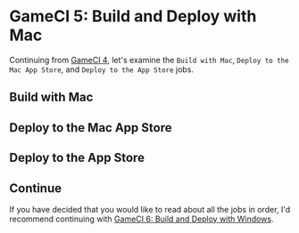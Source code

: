 # GameCI 5: Build and Deploy with Mac

Continuing from [GameCI 4](gameci-4_linuxdeploy.html), let's examine the `Build with Mac`, `Deploy to the Mac App Store`, and `Deploy to the App Store` jobs.

## Build with Mac

## Deploy to the Mac App Store

## Deploy to the App Store

## Continue
If you have decided that you would like to read about all the jobs in order, I'd recommend continuing with [GameCI 6: Build and Deploy with Windows](gameci-6_windows.html).
